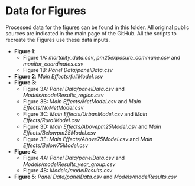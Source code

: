 # Data for Figures

Processed data for the figures can be found in this folder. All original public sources are indicated in the main page of the GitHub. All the scripts to recreate the Figures use these data inputs.

* **Figure 1**: 
  * Figure 1A: *mortality_data.csv*, *pm25exposure_commune.csv* and *monitor_coordinates.csv*
  * Figure 1B: *Panel Data/panelData.csv* 
* **Figure 2**: *Main Effects/fullModel.csv*
* **Figure 3**: 
  * Figure 3A: *Panel Data/panelData.csv* and *Models/modelResults_region.csv*
  * Figure 3B: *Main Effects/MetModel.csv* and *Main Effects/NoMetModel.csv*
  * Figure 3C: *Main Effects/UrbanModel.csv* and *Main Effects/RuralModel.csv*
  * Figure 3D: *Main Effects/Abovepm25Model.csv* and *Main Effects/Belowpm25Model.csv*
  * Figure 3E: *Main Effects/Above75Model.csv* and *Main Effects/Below75Model.csv*
* **Figure 4**: 
  * Figure 4A: *Panel Data/panelData.csv* and *Models/modelResults_year_group.csv*
  * Figure 4B: *Models/modelResults.csv*
* **Figure 5**: *Panel Data/panelData.csv* and *Models/modelResults.csv*

